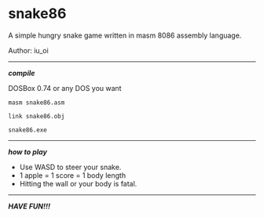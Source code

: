 # snake86

A simple hungry snake game written in masm 8086 assembly language.

Author: iu_oi

---

***compile***

DOSBox 0.74 or any DOS you want

`masm snake86.asm`

`link snake86.obj`

`snake86.exe`

---

***how to play***

- Use WASD to steer your snake.
- 1 apple = 1 score = 1 body length
- Hitting the wall or your body is fatal.

---

***HAVE FUN!!!***